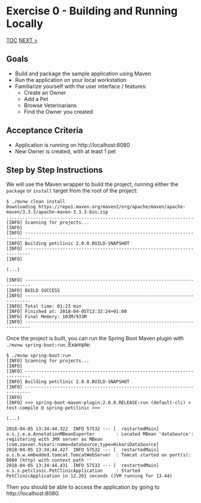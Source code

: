 # Exercise 0 - Building and Running Locally
[TOC](README.md) [NEXT >](1-docker.md)

## Goals

* Build and package the sample application using Maven
* Run the application on your local workstation
* Familiarize yourself with the user interface / features:
  * Create an Owner
  * Add a Pet
  * Browse Veterinarians
  * Find the Owner you created

## Acceptance Criteria

* Application is running on http://localhost:8080
* New Owner is created, with at least 1 pet

## Step by Step Instructions

We will use the Maven wrapper to build the project, running either the `package`
or `install` target from the root of the project:

```shell
$ ./mvnw clean install
Downloading https://repo1.maven.org/maven2/org/apache/maven/apache-maven/3.3.3/apache-maven-3.3.3-bin.zip
................................................................................
[INFO] Scanning for projects...
[INFO]                                                                         
[INFO] ------------------------------------------------------------------------
[INFO] Building petclinic 2.0.0.BUILD-SNAPSHOT
[INFO] ------------------------------------------------------------------------
[INFO]

(...)

[INFO] ------------------------------------------------------------------------
[INFO] BUILD SUCCESS
[INFO] ------------------------------------------------------------------------
[INFO] Total time: 01:23 min
[INFO] Finished at: 2018-04-05T13:32:24+01:00
[INFO] Final Memory: 103M/933M
[INFO] ------------------------------------------------------------------------
```

Once the project is built, you can run the Spring Boot Maven plugin with
`./mvnw spring-boot:run`. Example:

```shell
$ ./mvnw spring-boot:run
[INFO] Scanning for projects...
[INFO]                                                                         
[INFO] ------------------------------------------------------------------------
[INFO] Building petclinic 2.0.0.BUILD-SNAPSHOT
[INFO] ------------------------------------------------------------------------
[INFO]
[INFO] >>> spring-boot-maven-plugin:2.0.0.RELEASE:run (default-cli) > test-compile @ spring-petclinic >>>

(...)

2018-04-05 13:34:44.322  INFO 57532 --- [  restartedMain] o.s.j.e.a.AnnotationMBeanExporter        : Located MBean 'dataSource': registering with JMX server as MBean [com.zaxxer.hikari:name=dataSource,type=HikariDataSource]
2018-04-05 13:34:44.427  INFO 57532 --- [  restartedMain] o.s.b.w.embedded.tomcat.TomcatWebServer  : Tomcat started on port(s): 8080 (http) with context path ''
2018-04-05 13:34:44.431  INFO 57532 --- [  restartedMain] o.s.s.petclinic.PetClinicApplication     : Started PetClinicApplication in 12.261 seconds (JVM running for 13.44)
```

Then you should be able to access the application by going to http://localhost:8080.
